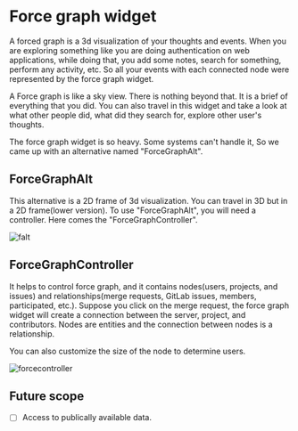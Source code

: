 # Force graph widget

A forced graph is a 3d visualization of your thoughts and events. When you are exploring something like you are doing authentication on web applications, while doing that, you add some notes, search for something, perform any activity, etc. So all your events with each connected node were represented by the force graph widget.

A Force graph is like a sky view. There is nothing beyond that. It is a brief of everything that you did. You can also travel in this widget and take a look at what other people did, what did they search for, explore other user's thoughts.

The force graph widget is so heavy. Some systems can't handle it, So we came up with an alternative named "ForceGraphAlt".

## ForceGraphAlt

This alternative is a 2D frame of 3d visualization. You can travel in 3D but in a 2D frame(lower version).
To use "ForceGraphAlt", you will need a controller. Here comes the "ForceGraphController".

![falt](https://gitlab.com/edvanta/go-mad/uploads/b78a9f0dd78f846c7dba67a0f701846c/falt.png)

## ForceGraphController

It helps to control force graph, and it contains nodes(users, projects, and issues) and relationships(merge requests, GitLab issues, members, participated, etc.). Suppose you click on the merge request, the force graph widget will create a connection between the server, project, and contributors. Nodes are entities and the connection between nodes is a relationship.

You can also customize the size of the node to determine users.

![forcecontroller](https://gitlab.com/edvanta/go-mad/uploads/bd20e6d099b105d625de9dee9c91e563/forcecontroller.png)

## Future scope

- [ ] Access to publically available data.